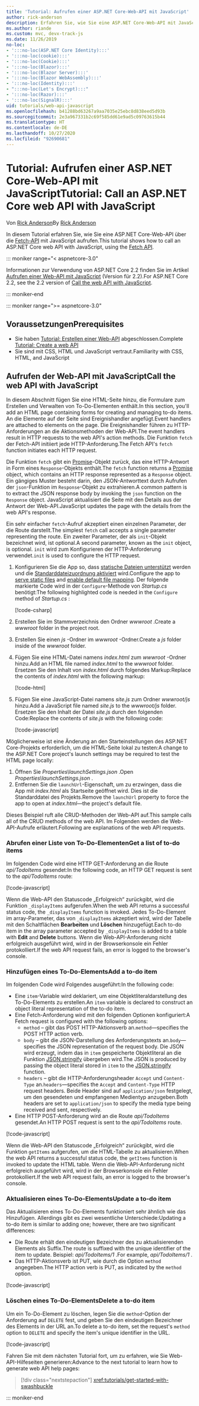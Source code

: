 ```yaml
---
title: 'Tutorial: Aufrufen einer ASP.NET Core-Web-API mit JavaScript'
author: rick-anderson
description: Erfahren Sie, wie Sie eine ASP.NET Core-Web-API mit JavaScript aufrufen.
ms.author: riande
ms.custom: mvc, devx-track-js
ms.date: 11/26/2019
no-loc:
- ':::no-loc(ASP.NET Core Identity):::'
- ':::no-loc(cookie):::'
- ':::no-loc(Cookie):::'
- ':::no-loc(Blazor):::'
- ':::no-loc(Blazor Server):::'
- ':::no-loc(Blazor WebAssembly):::'
- ':::no-loc(Identity):::'
- ":::no-loc(Let's Encrypt):::"
- ':::no-loc(Razor):::'
- ':::no-loc(SignalR):::'
uid: tutorials/web-api-javascript
ms.openlocfilehash: b41288bd63267a9aa7035e25ebc8d838eed5d93b
ms.sourcegitcommit: 2e3a967331b2c69f585dd61e9ad5c09763615b44
ms.translationtype: HT
ms.contentlocale: de-DE
ms.lasthandoff: 10/27/2020
ms.locfileid: "92690681"
---
```

# <a name="tutorial-call-an-aspnet-core-web-api-with-javascript"></a><span data-ttu-id="d70af-103">Tutorial: Aufrufen einer ASP.NET Core-Web-API mit JavaScript</span><span class="sxs-lookup"><span data-stu-id="d70af-103">Tutorial: Call an ASP.NET Core web API with JavaScript</span></span>

<span data-ttu-id="d70af-104">Von [Rick Anderson](https://twitter.com/RickAndMSFT)</span><span class="sxs-lookup"><span data-stu-id="d70af-104">By [Rick Anderson](https://twitter.com/RickAndMSFT)</span></span>

<span data-ttu-id="d70af-105">In diesem Tutorial erfahren Sie, wie Sie eine ASP.NET Core-Web-API über die [Fetch-API](https://developer.mozilla.org/docs/Web/API/Fetch_API) mit JavaScript aufrufen.</span><span class="sxs-lookup"><span data-stu-id="d70af-105">This tutorial shows how to call an ASP.NET Core web API with JavaScript, using the [Fetch API](https://developer.mozilla.org/docs/Web/API/Fetch_API).</span></span>

::: moniker range="< aspnetcore-3.0"

<span data-ttu-id="d70af-106">Informationen zur Verwendung von ASP.NET Core 2.2 finden Sie im Artikel [Aufrufen einer Web-API mit JavaScript](xref:tutorials/first-web-api#call-the-web-api-with-javascript) (Version für 2.2).</span><span class="sxs-lookup"><span data-stu-id="d70af-106">For ASP.NET Core 2.2, see the 2.2 version of [Call the web API with JavaScript](xref:tutorials/first-web-api#call-the-web-api-with-javascript).</span></span>

::: moniker-end

::: moniker range=">= aspnetcore-3.0"

## <a name="prerequisites"></a><span data-ttu-id="d70af-107">Voraussetzungen</span><span class="sxs-lookup"><span data-stu-id="d70af-107">Prerequisites</span></span>

* <span data-ttu-id="d70af-108">Sie haben [Tutorial: Erstellen einer Web-API](xref:tutorials/first-web-api) abgeschlossen.</span><span class="sxs-lookup"><span data-stu-id="d70af-108">Complete [Tutorial: Create a web API](xref:tutorials/first-web-api)</span></span>
* <span data-ttu-id="d70af-109">Sie sind mit CSS, HTML und JavaScript vertraut.</span><span class="sxs-lookup"><span data-stu-id="d70af-109">Familiarity with CSS, HTML, and JavaScript</span></span>

## <a name="call-the-web-api-with-javascript"></a><span data-ttu-id="d70af-110">Aufrufen der Web-API mit JavaScript</span><span class="sxs-lookup"><span data-stu-id="d70af-110">Call the web API with JavaScript</span></span>

<span data-ttu-id="d70af-111">In diesem Abschnitt fügen Sie eine HTML-Seite hinzu, die Formulare zum Erstellen und Verwalten von To-Do-Elementen enthält.</span><span class="sxs-lookup"><span data-stu-id="d70af-111">In this section, you'll add an HTML page containing forms for creating and managing to-do items.</span></span> <span data-ttu-id="d70af-112">An die Elemente auf der Seite sind Ereignishandler angefügt.</span><span class="sxs-lookup"><span data-stu-id="d70af-112">Event handlers are attached to elements on the page.</span></span> <span data-ttu-id="d70af-113">Die Ereignishandler führen zu HTTP-Anforderungen an die Aktionsmethoden der Web-API.</span><span class="sxs-lookup"><span data-stu-id="d70af-113">The event handlers result in HTTP requests to the web API's action methods.</span></span> <span data-ttu-id="d70af-114">Die Funktion `fetch` der Fetch-API initiiert jede HTTP-Anforderung.</span><span class="sxs-lookup"><span data-stu-id="d70af-114">The Fetch API's `fetch` function initiates each HTTP request.</span></span>

<span data-ttu-id="d70af-115">Die Funktion `fetch` gibt ein [Promise](https://developer.mozilla.org/docs/Web/JavaScript/Reference/Global_Objects/Promise)-Objekt zurück, das eine HTTP-Antwort in Form eines `Response`-Objekts enthält.</span><span class="sxs-lookup"><span data-stu-id="d70af-115">The `fetch` function returns a [Promise](https://developer.mozilla.org/docs/Web/JavaScript/Reference/Global_Objects/Promise) object, which contains an HTTP response represented as a `Response` object.</span></span> <span data-ttu-id="d70af-116">Ein gängiges Muster besteht darin, den JSON-Antworttext durch Aufrufen der `json`-Funktion im `Response`-Objekt zu extrahieren.</span><span class="sxs-lookup"><span data-stu-id="d70af-116">A common pattern is to extract the JSON response body by invoking the `json` function on the `Response` object.</span></span> <span data-ttu-id="d70af-117">JavaScript aktualisiert die Seite mit den Details aus der Antwort der Web-API.</span><span class="sxs-lookup"><span data-stu-id="d70af-117">JavaScript updates the page with the details from the web API's response.</span></span>

<span data-ttu-id="d70af-118">Ein sehr einfacher `fetch`-Aufruf akzeptiert einen einzelnen Parameter, der die Route darstellt.</span><span class="sxs-lookup"><span data-stu-id="d70af-118">The simplest `fetch` call accepts a single parameter representing the route.</span></span> <span data-ttu-id="d70af-119">Ein zweiter Parameter, der als `init`-Objekt bezeichnet wird, ist optional.</span><span class="sxs-lookup"><span data-stu-id="d70af-119">A second parameter, known as the `init` object, is optional.</span></span> <span data-ttu-id="d70af-120">`init` wird zum Konfigurieren der HTTP-Anforderung verwendet.</span><span class="sxs-lookup"><span data-stu-id="d70af-120">`init` is used to configure the HTTP request.</span></span>

1. <span data-ttu-id="d70af-121">Konfigurieren Sie die App so, dass [statische Dateien unterstützt](/dotnet/api/microsoft.aspnetcore.builder.staticfileextensions.usestaticfiles#Microsoft_AspNetCore_Builder_StaticFileExtensions_UseStaticFiles_Microsoft_AspNetCore_Builder_IApplicationBuilder_) werden und die [Standarddateizuordnung aktiviert](/dotnet/api/microsoft.aspnetcore.builder.defaultfilesextensions.usedefaultfiles#Microsoft_AspNetCore_Builder_DefaultFilesExtensions_UseDefaultFiles_Microsoft_AspNetCore_Builder_IApplicationBuilder_) wird.</span><span class="sxs-lookup"><span data-stu-id="d70af-121">Configure the app to [serve static files](/dotnet/api/microsoft.aspnetcore.builder.staticfileextensions.usestaticfiles#Microsoft_AspNetCore_Builder_StaticFileExtensions_UseStaticFiles_Microsoft_AspNetCore_Builder_IApplicationBuilder_) and [enable default file mapping](/dotnet/api/microsoft.aspnetcore.builder.defaultfilesextensions.usedefaultfiles#Microsoft_AspNetCore_Builder_DefaultFilesExtensions_UseDefaultFiles_Microsoft_AspNetCore_Builder_IApplicationBuilder_).</span></span> <span data-ttu-id="d70af-122">Der folgende markierte Code wird in der `Configure`-Methode von *Startup.cs* benötigt:</span><span class="sxs-lookup"><span data-stu-id="d70af-122">The following highlighted code is needed in the `Configure` method of *Startup.cs* :</span></span>

    [!code-csharp[](first-web-api/samples/3.0/TodoApi/StartupJavaScript.cs?highlight=8-9&name=snippet_configure)]

1. <span data-ttu-id="d70af-123">Erstellen Sie im Stammverzeichnis den Ordner *wwwroot* .</span><span class="sxs-lookup"><span data-stu-id="d70af-123">Create a *wwwroot* folder in the project root.</span></span>

1. <span data-ttu-id="d70af-124">Erstellen Sie einen *js* -Ordner im *wwwroot* -Ordner.</span><span class="sxs-lookup"><span data-stu-id="d70af-124">Create a *js* folder inside of the *wwwroot* folder.</span></span>

1. <span data-ttu-id="d70af-125">Fügen Sie eine HTML-Datei namens *index.html* zum *wwwroot* -Ordner hinzu.</span><span class="sxs-lookup"><span data-stu-id="d70af-125">Add an HTML file named *index.html* to the *wwwroot* folder.</span></span> <span data-ttu-id="d70af-126">Ersetzen Sie den Inhalt von *index.html* durch folgendes Markup:</span><span class="sxs-lookup"><span data-stu-id="d70af-126">Replace the contents of *index.html* with the following markup:</span></span>

    [!code-html[](first-web-api/samples/3.0/TodoApi/wwwroot/index.html)]

1. <span data-ttu-id="d70af-127">Fügen Sie eine JavaScript-Datei namens *site.js* zum Ordner *wwwroot/js* hinzu.</span><span class="sxs-lookup"><span data-stu-id="d70af-127">Add a JavaScript file named *site.js* to the *wwwroot/js* folder.</span></span> <span data-ttu-id="d70af-128">Ersetzen Sie den Inhalt der Datei *site.js* durch den folgenden Code:</span><span class="sxs-lookup"><span data-stu-id="d70af-128">Replace the contents of *site.js* with the following code:</span></span>

    [!code-javascript[](first-web-api/samples/3.0/TodoApi/wwwroot/js/site.js?name=snippet_SiteJs)]

<span data-ttu-id="d70af-129">Möglicherweise ist eine Änderung an den Starteinstellungen des ASP.NET Core-Projekts erforderlich, um die HTML-Seite lokal zu testen:</span><span class="sxs-lookup"><span data-stu-id="d70af-129">A change to the ASP.NET Core project's launch settings may be required to test the HTML page locally:</span></span>

1. <span data-ttu-id="d70af-130">Öffnen Sie *Properties\launchSettings.json* .</span><span class="sxs-lookup"><span data-stu-id="d70af-130">Open *Properties\launchSettings.json* .</span></span>
1. <span data-ttu-id="d70af-131">Entfernen Sie die `launchUrl`-Eigenschaft, um zu erzwingen, dass die App mit *index.html* als Startseite geöffnet wird. Dies ist die Standarddatei des Projekts.</span><span class="sxs-lookup"><span data-stu-id="d70af-131">Remove the `launchUrl` property to force the app to open at *index.html*&mdash;the project's default file.</span></span>

<span data-ttu-id="d70af-132">Dieses Beispiel ruft alle CRUD-Methoden der Web-API auf.</span><span class="sxs-lookup"><span data-stu-id="d70af-132">This sample calls all of the CRUD methods of the web API.</span></span> <span data-ttu-id="d70af-133">Im Folgenden werden die Web-API-Aufrufe erläutert.</span><span class="sxs-lookup"><span data-stu-id="d70af-133">Following are explanations of the web API requests.</span></span>

### <a name="get-a-list-of-to-do-items"></a><span data-ttu-id="d70af-134">Abrufen einer Liste von To-Do-Elementen</span><span class="sxs-lookup"><span data-stu-id="d70af-134">Get a list of to-do items</span></span>

<span data-ttu-id="d70af-135">Im folgenden Code wird eine HTTP GET-Anforderung an die Route *api/TodoItems* gesendet:</span><span class="sxs-lookup"><span data-stu-id="d70af-135">In the following code, an HTTP GET request is sent to the *api/TodoItems* route:</span></span>

[!code-javascript[](first-web-api/samples/3.0/TodoApi/wwwroot/js/site.js?name=snippet_GetItems)]

<span data-ttu-id="d70af-136">Wenn die Web-API den Statuscode „Erfolgreich“ zurückgibt, wird die Funktion `_displayItems` aufgerufen.</span><span class="sxs-lookup"><span data-stu-id="d70af-136">When the web API returns a successful status code, the `_displayItems` function is invoked.</span></span> <span data-ttu-id="d70af-137">Jedes To-Do-Element im array-Parameter, das von `_displayItems` akzeptiert wird, wird der Tabelle mit den Schaltflächen **Bearbeiten** und **Löschen** hinzugefügt.</span><span class="sxs-lookup"><span data-stu-id="d70af-137">Each to-do item in the array parameter accepted by `_displayItems` is added to a table with **Edit** and **Delete** buttons.</span></span> <span data-ttu-id="d70af-138">Wenn die Web-API-Anforderung nicht erfolgreich ausgeführt wird, wird in der Browserkonsole ein Fehler protokolliert.</span><span class="sxs-lookup"><span data-stu-id="d70af-138">If the web API request fails, an error is logged to the browser's console.</span></span>

### <a name="add-a-to-do-item"></a><span data-ttu-id="d70af-139">Hinzufügen eines To-Do-Elements</span><span class="sxs-lookup"><span data-stu-id="d70af-139">Add a to-do item</span></span>

<span data-ttu-id="d70af-140">Im folgenden Code wird Folgendes ausgeführt:</span><span class="sxs-lookup"><span data-stu-id="d70af-140">In the following code:</span></span>

* <span data-ttu-id="d70af-141">Eine `item`-Variable wird deklariert, um eine Objektliteraldarstellung des To-Do-Elements zu erstellen.</span><span class="sxs-lookup"><span data-stu-id="d70af-141">An `item` variable is declared to construct an object literal representation of the to-do item.</span></span>
* <span data-ttu-id="d70af-142">Eine Fetch-Anforderung wird mit den folgenden Optionen konfiguriert:</span><span class="sxs-lookup"><span data-stu-id="d70af-142">A Fetch request is configured with the following options:</span></span>
  * <span data-ttu-id="d70af-143">`method` – gibt das POST HTTP-Aktionsverb an.</span><span class="sxs-lookup"><span data-stu-id="d70af-143">`method`&mdash;specifies the POST HTTP action verb.</span></span>
  * <span data-ttu-id="d70af-144">`body` – gibt die JSON-Darstellung des Anforderungstexts an.</span><span class="sxs-lookup"><span data-stu-id="d70af-144">`body`&mdash;specifies the JSON representation of the request body.</span></span> <span data-ttu-id="d70af-145">Die JSON wird erzeugt, indem das in `item` gespeicherte Objektliteral an die Funktion [JSON.stringify](https://developer.mozilla.org/docs/Web/JavaScript/Reference/Global_Objects/JSON/stringify) übergeben wird.</span><span class="sxs-lookup"><span data-stu-id="d70af-145">The JSON is produced by passing the object literal stored in `item` to the [JSON.stringify](https://developer.mozilla.org/docs/Web/JavaScript/Reference/Global_Objects/JSON/stringify) function.</span></span>
  * <span data-ttu-id="d70af-146">`headers` – gibt die HTTP-Anforderungsheader `Accept` und `Content-Type` an.</span><span class="sxs-lookup"><span data-stu-id="d70af-146">`headers`&mdash;specifies the `Accept` and `Content-Type` HTTP request headers.</span></span> <span data-ttu-id="d70af-147">Beide Header sind auf `application/json` festgelegt, um den gesendeten und empfangenen Medientyp anzugeben.</span><span class="sxs-lookup"><span data-stu-id="d70af-147">Both headers are set to `application/json` to specify the media type being received and sent, respectively.</span></span>
* <span data-ttu-id="d70af-148">Eine HTTP POST-Anforderung wird an die Route *api/TodoItems* gesendet.</span><span class="sxs-lookup"><span data-stu-id="d70af-148">An HTTP POST request is sent to the *api/TodoItems* route.</span></span>

[!code-javascript[](first-web-api/samples/3.0/TodoApi/wwwroot/js/site.js?name=snippet_AddItem)]

<span data-ttu-id="d70af-149">Wenn die Web-API den Statuscode „Erfolgreich“ zurückgibt, wird die Funktion `getItems` aufgerufen, um die HTML-Tabelle zu aktualisieren.</span><span class="sxs-lookup"><span data-stu-id="d70af-149">When the web API returns a successful status code, the `getItems` function is invoked to update the HTML table.</span></span> <span data-ttu-id="d70af-150">Wenn die Web-API-Anforderung nicht erfolgreich ausgeführt wird, wird in der Browserkonsole ein Fehler protokolliert.</span><span class="sxs-lookup"><span data-stu-id="d70af-150">If the web API request fails, an error is logged to the browser's console.</span></span>

### <a name="update-a-to-do-item"></a><span data-ttu-id="d70af-151">Aktualisieren eines To-Do-Elements</span><span class="sxs-lookup"><span data-stu-id="d70af-151">Update a to-do item</span></span>

<span data-ttu-id="d70af-152">Das Aktualisieren eines To-Do-Elements funktioniert sehr ähnlich wie das Hinzufügen. Allerdings gibt es zwei wesentliche Unterschiede:</span><span class="sxs-lookup"><span data-stu-id="d70af-152">Updating a to-do item is similar to adding one; however, there are two significant differences:</span></span>

* <span data-ttu-id="d70af-153">Die Route erhält den eindeutigen Bezeichner des zu aktualisierenden Elements als Suffix.</span><span class="sxs-lookup"><span data-stu-id="d70af-153">The route is suffixed with the unique identifier of the item to update.</span></span> <span data-ttu-id="d70af-154">Beispiel: *api/TodoItems/1* .</span><span class="sxs-lookup"><span data-stu-id="d70af-154">For example, *api/TodoItems/1* .</span></span>
* <span data-ttu-id="d70af-155">Das HTTP-Aktionsverb ist PUT, wie durch die Option `method` angegeben.</span><span class="sxs-lookup"><span data-stu-id="d70af-155">The HTTP action verb is PUT, as indicated by the `method` option.</span></span>

[!code-javascript[](first-web-api/samples/3.0/TodoApi/wwwroot/js/site.js?name=snippet_UpdateItem)]

### <a name="delete-a-to-do-item"></a><span data-ttu-id="d70af-156">Löschen eines To-Do-Elements</span><span class="sxs-lookup"><span data-stu-id="d70af-156">Delete a to-do item</span></span>

<span data-ttu-id="d70af-157">Um ein To-Do-Element zu löschen, legen Sie die `method`-Option der Anforderung auf `DELETE` fest, und geben Sie den eindeutigen Bezeichner des Elements in der URL an.</span><span class="sxs-lookup"><span data-stu-id="d70af-157">To delete a to-do item, set the request's `method` option to `DELETE` and specify the item's unique identifier in the URL.</span></span>

[!code-javascript[](first-web-api/samples/3.0/TodoApi/wwwroot/js/site.js?name=snippet_DeleteItem)]

<span data-ttu-id="d70af-158">Fahren Sie mit dem nächsten Tutorial fort, um zu erfahren, wie Sie Web-API-Hilfeseiten generieren:</span><span class="sxs-lookup"><span data-stu-id="d70af-158">Advance to the next tutorial to learn how to generate web API help pages:</span></span>

> [!div class="nextstepaction"]
> <xref:tutorials/get-started-with-swashbuckle>

::: moniker-end
